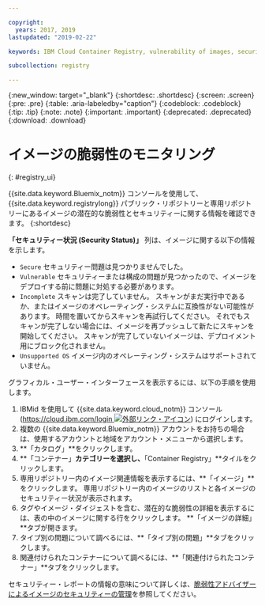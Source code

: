 ```yaml
---

copyright:
  years: 2017, 2019
lastupdated: "2019-02-22"

keywords: IBM Cloud Container Registry, vulnerability of images, security of images, security issues

subcollection: registry

---
```


{:new_window: target="_blank"}
{:shortdesc: .shortdesc}
{:screen: .screen}
{:pre: .pre}
{:table: .aria-labeledby="caption"}
{:codeblock: .codeblock}
{:tip: .tip}
{:note: .note}
{:important: .important}
{:deprecated: .deprecated}
{:download: .download}

# イメージの脆弱性のモニタリング
{: #registry_ui}

{{site.data.keyword.Bluemix_notm}} コンソールを使用して、{{site.data.keyword.registrylong}} パブリック・リポジトリーと専用リポジトリーにあるイメージの潜在的な脆弱性とセキュリティーに関する情報を確認できます。
{:shortdesc}

**「セキュリティー状況 (Security Status)」** 列は、イメージに関する以下の情報を示します。

- `Secure` セキュリティー問題は見つかりませんでした。
- `Vulnerable` セキュリティーまたは構成の問題が見つかったので、イメージをデプロイする前に問題に対処する必要があります。
- `Incomplete` スキャンは完了していません。 スキャンがまだ実行中であるか、またはイメージのオペレーティング・システムに互換性がない可能性があります。 時間を置いてからスキャンを再試行してください。 それでもスキャンが完了しない場合には、イメージを再プッシュして新たにスキャンを開始してください。 スキャンが完了していないイメージは、デプロイメント用にブロック化されません。
- `Unsupported OS` イメージ内のオペレーティング・システムはサポートされていません。

グラフィカル・ユーザー・インターフェースを表示するには、以下の手順を使用します。

1. IBMid を使用して {{site.data.keyword.cloud_notm}} コンソール ([https://cloud.ibm.com/login ![外部リンク・アイコン](../../icons/launch-glyph.svg "外部リンク・アイコン")](https://cloud.ibm.com/login)) にログインします。
2. 複数の {{site.data.keyword.Bluemix_notm}} アカウントをお持ちの場合は、使用するアカウントと地域をアカウント・メニューから選択します。
3. **「カタログ」**をクリックします。
4. **「コンテナー」**カテゴリーを選択し、**「Container Registry」**タイルをクリックします。
5. 専用リポジトリー内のイメージ関連情報を表示するには、**「イメージ」**をクリックします。 専用リポジトリー内のイメージのリストと各イメージのセキュリティー状況が表示されます。
6. タグやイメージ・ダイジェストを含む、潜在的な脆弱性の詳細を表示するには、表の中のイメージに関する行をクリックします。 **「イメージの詳細」**タブが開きます。
7. タイプ別の問題について調べるには、**「タイプ別の問題」**タブをクリックします。
8. 関連付けられたコンテナーについて調べるには、**「関連付けられたコンテナー」**タブをクリックします。

セキュリティー・レポートの情報の意味について詳しくは、[脆弱性アドバイザーによるイメージのセキュリティーの管理](/docs/services/va?topic=va-va_index)を参照してください。
